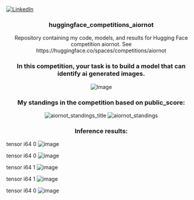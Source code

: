 <!-- Improved compatibility of back to top link: See: https://github.com/othneildrew/Best-README-Template/pull/73 -->
<a name="readme-top"></a>
<!--
*** Thanks for checking out the Best-README-Template. If you have a suggestion
*** that would make this better, please fork the repo and create a pull request
*** or simply open an issue with the tag "enhancement".
*** Don't forget to give the project a star!
*** Thanks again! Now go create something AMAZING! :D
-->



<!-- PROJECT SHIELDS -->
<!--
*** I'm using markdown "reference style" links for readability.
*** Reference links are enclosed in brackets [ ] instead of parentheses ( ).
*** See the bottom of this document for the declaration of the reference variables
*** for contributors-url, forks-url, etc. This is an optional, concise syntax you may use.
*** https://www.markdownguide.org/basic-syntax/#reference-style-links
-->
[![LinkedIn][linkedin-shield]][linkedin-url]



<!-- PROJECT LOGO -->
<!--
<br />
<div align="center">
  <a href="https://github.com/github_username/repo_name">
    <img src="images/logo.png" alt="Logo" width="80" height="80">
  </a>
 -->
<h3 align="center">huggingface_competitions_aiornot</h3>

  <p align="center">
   Repository containing my code, models, and results for Hugging Face competition aiornot. See https://huggingface.co/spaces/competitions/aiornot
  </p>
</div>

<h3 align="center">In this competition, your task is to build a model that can identify ai generated images.</h3>
<p align="center">
  <img title="Image" alt="Image" src="/images/comp.png">
</p>

<h3 align="center">My standings in the competition based on public_score:</h3>
<p align="center">
  <img title="aiornot_standings_title" alt="aiornot_standings_title" src="/images/aiornot_standings_title.jpg">
  <img title="aiornot_standings" alt="aiornot_standings" src="/images/aiornot_standings.jpg">
</p>


<h3 align="center">Inference results:</h3>

tensor i64 0
![image](https://user-images.githubusercontent.com/64552325/221158993-585f7a14-07d5-4a05-a1c7-e6df5188a3c3.png)

tensor i64 0
![image](https://user-images.githubusercontent.com/64552325/221159027-2a7fa832-29cb-4f89-a0a3-31f4d0a2a4f7.png)

tensor i64 1
![image](https://user-images.githubusercontent.com/64552325/221159046-27f8ff4f-8bf0-46ed-9fa0-e914c251c38e.png)

tensor i64 1
![image](https://user-images.githubusercontent.com/64552325/221159060-4ec793f2-1d86-4fba-925e-c229fe6f5703.png)

tensor i64 0
![image](https://user-images.githubusercontent.com/64552325/221159066-c666afea-7414-4ff9-9fee-be5fb70bffdd.png)


<!-- MARKDOWN LINKS & IMAGES -->
<!-- https://www.markdownguide.org/basic-syntax/#reference-style-links -->
[linkedin-shield]: https://img.shields.io/badge/-LinkedIn-blue.svg?style=for-the-badge&logo=linkedin&color=blue
[linkedin-url]: https://www.linkedin.com/in/asnecemnnit/
